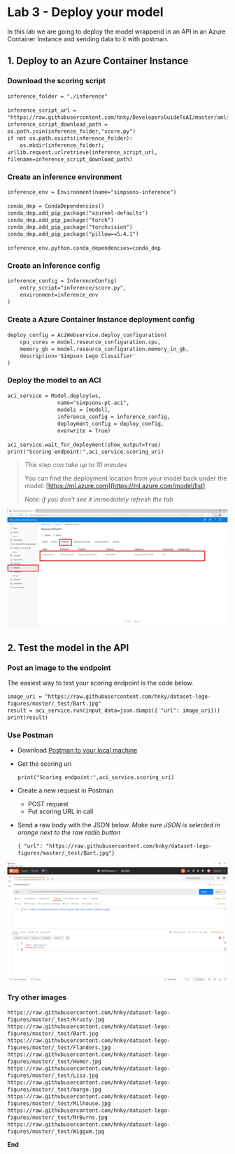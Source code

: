 # Lab 3 - Deploy your model

In this lab we are going to deploy the model wrappend in an API in an Azure Container Instance and sending data to it with postman.

## 1. Deploy to an Azure Container Instance

### Download the scoring script

```text
inference_folder = "./inference"

inference_script_url = "https://raw.githubusercontent.com/hnky/DevelopersGuideToAI/master/amls/resources/score.py"
inference_script_download_path = os.path.join(inference_folder,"score.py")
if not os.path.exists(inference_folder):
    os.mkdir(inference_folder);
urllib.request.urlretrieve(inference_script_url, filename=inference_script_download_path)
```

### Create an inference environment

```text
inference_env = Environment(name="simpsons-inference")

conda_dep = CondaDependencies()
conda_dep.add_pip_package("azureml-defaults")
conda_dep.add_pip_package("torch")
conda_dep.add_pip_package("torchvision")
conda_dep.add_pip_package("pillow==5.4.1")

inference_env.python.conda_dependencies=conda_dep
```

### Create an Inference config

```text
inference_config = InferenceConfig(
    entry_script="inference/score.py", 
    environment=inference_env 
)
```

### Create a Azure Container Instance deployment config

```text
deploy_config = AciWebservice.deploy_configuration(
    cpu_cores = model.resource_configuration.cpu, 
    memory_gb = model.resource_configuration.memory_in_gb,
    description='Simpson Lego Classifier'
)
```

### Deploy the model to an ACI

```text
aci_service = Model.deploy(ws, 
                name="simpsons-pt-aci", 
                models = [model], 
                inference_config = inference_config, 
                deployment_config = deploy_config, 
                overwrite = True)

aci_service.wait_for_deployment(show_output=True)
print("Scoring endpoint:",aci_service.scoring_uri)
```

> _This step can take up to 10 minutes_
>
> You can find the deployment location from your model back under the model: [https://ml.azure.com](https://ml.azure.com/model/list) 
>
> _Note: if you don't see it immediately refresh the tab_

![Scoring URL](../.gitbook/assets/deploy-model.png)

## 2. Test the model in the API

### Post an image to the endpoint

The easiest way to test your scoring endpoint is the code below.

```text
image_uri = "https://raw.githubusercontent.com/hnky/dataset-lego-figures/master/_test/Bart.jpg"
result = aci_service.run(input_data=json.dumps({ "url": image_uri}))
print(result)
```

### Use Postman

* Download [Postman to your local machine](https://www.postman.com/)
* Get the scoring uri

  ```text
  print("Scoring endpoint:",aci_service.scoring_uri)
  ```

* Create a new request in Postman
  * POST request
  * Put scoring URL in call
* Send a raw body with the JSON below. _Make sure JSON is selected in orange next to the raw radio button_

  ```text
  { "url": "https://raw.githubusercontent.com/hnky/dataset-lego-figures/master/_test/Bart.jpg"}
  ```

![Scoring URL](../.gitbook/assets/deploy-postman.png)

### Try other images

```text
https://raw.githubusercontent.com/hnky/dataset-lego-figures/master/_test/Krusty.jpg
https://raw.githubusercontent.com/hnky/dataset-lego-figures/master/_test/Bart.jpg
https://raw.githubusercontent.com/hnky/dataset-lego-figures/master/_test/Flanders.jpg
https://raw.githubusercontent.com/hnky/dataset-lego-figures/master/_test/Homer.jpg
https://raw.githubusercontent.com/hnky/dataset-lego-figures/master/_test/Lisa.jpg
https://raw.githubusercontent.com/hnky/dataset-lego-figures/master/_test/marge.jpg
https://raw.githubusercontent.com/hnky/dataset-lego-figures/master/_test/Milhouse.jpg
https://raw.githubusercontent.com/hnky/dataset-lego-figures/master/_test/MrBurns.jpg
https://raw.githubusercontent.com/hnky/dataset-lego-figures/master/_test/Wiggum.jpg
```

**End**

